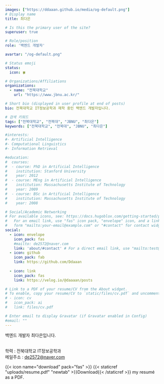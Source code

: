 ```yaml
---
images: ["https://ddaaan.github.io/media/og-default.png"]
# Display name
title: 최다은

# Is this the primary user of the site?
superuser: true

# Role/position
role: '백엔드 개발자'

avartar: "/og-default.png"

# Status emoji
status:
  icon: 🍀

# Organizations/Affiliations
organizations:
  - name: "전북대학교"
    url: "https://www.jbnu.ac.kr/"

# Short bio (displayed in user profile at end of posts)
bio: 전북대학교 IT정보공학과 재학 중인 백엔드 개발자입니다.

# 검색 키워드
tags: ["전북대학교", "전북대", "JBNU", "최다은"]
keywords: ["전북대학교", "전북대", "JBNU", "최다은"]

#interests:
#- Artificial Intelligence
#- Computational Linguistics
#- Information Retrieval

#education:
#  courses:
#  - course: PhD in Artificial Intelligence
#    institution: Stanford University
#    year: 2012
#  - course: MEng in Artificial Intelligence
#    institution: Massachusetts Institute of Technology
#    year: 2009
#  - course: BSc in Artificial Intelligence
#    institution: Massachusetts Institute of Technology
#    year: 2008

# Social/Academic Networking
# For available icons, see: https://docs.hugoblox.com/getting-started/page-builder/#icons
#   For an email link, use "fas" icon pack, "envelope" icon, and a link in the
#   form "mailto:your-email@example.com" or "#contact" for contact widget.
social:
  - icon: envelope
    icon_pack: fas
    #mailto: de2572@naver.com
    link: 'about/#contact' # For a direct email link, use "mailto:test@example.org".
  - icon: github
    icon_pack: fab
    link: https://github.com/Ddaaan
  
  - icon: link
    icon_pack: fas
    link: https://velog.io/@daaaan/posts

# Link to a PDF of your resume/CV from the About widget.
# To enable, copy your resume/CV to `static/files/cv.pdf` and uncomment the lines below.
# - icon: cv
#   icon_pack: ai
#   link: files/cv.pdf

# Enter email to display Gravatar (if Gravatar enabled in Config)
#email: ""
---
```


백엔드 개발자 최다은입니다. <br><br>

학력 : 전북대학교 IT정보공학과 <br>
메일주소 : de2572@naver.com

{{< icon name="download" pack="fas" >}} {{< staticref "uploads/resume.pdf" "newtab" >}}Download{{< /staticref >}} my resumé as a PDF.
